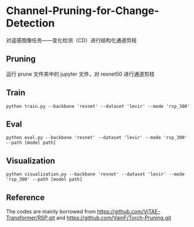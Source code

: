 # Channel-Pruning-for-Change-Detection
对遥感图像任务——变化检测（CD）进行结构化通道剪枝
## Pruning
运行 prune 文件夹中的 jupyter 文件，对 resnet50 进行通道剪枝
## Train
```
python train.py --backbone 'resnet' --dataset 'levir' --mode 'rsp_300'
```
## Eval
```
python eval.py --backbone 'resnet' --dataset 'levir' --mode 'rsp_300' --path [model path]
```
## Visualization
```
python visualization.py --backbone 'resnet' --dataset 'levir' --mode 'rsp_300' --path [model path]
```
## Reference
The codes are mainly borrowed from https://github.com/ViTAE-Transformer/RSP.git and https://github.com/VainF/Torch-Pruning.git
